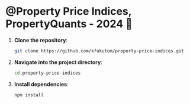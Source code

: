 # @Property Price Indices, PropertyQuants - 2024 🔨

1. **Clone the repository**:
    ```bash
    git clone https://github.com/kfukutom/property-price-indices.git
    ```
2. **Navigate into the project directory**:
    ```bash
    cd property-price-indices
    ```
3. **Install dependencies**:
    ```bash
    npm install
    ```
